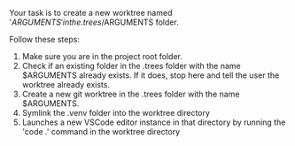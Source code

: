 Your task is to create a new worktree named '$ARGUMENTS' in the .trees/$ARGUMENTS folder.

Follow these steps: 

1. Make sure you are in the project root folder.
2. Check if an existing folder in the .trees folder with the name $ARGUMENTS already exists. If it does, stop here and tell the user the worktree already exists.
3. Create a new git worktree in the .trees folder with the name $ARGUMENTS.
4. Symlink the .venv folder into the worktree directory
5. Launches a new VSCode editor instance in that directory by running the 'code .' command in the worktree directory